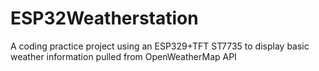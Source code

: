 # ESP32Weatherstation
A coding practice project using an ESP329+TFT ST7735 to display basic weather information pulled from OpenWeatherMap API
